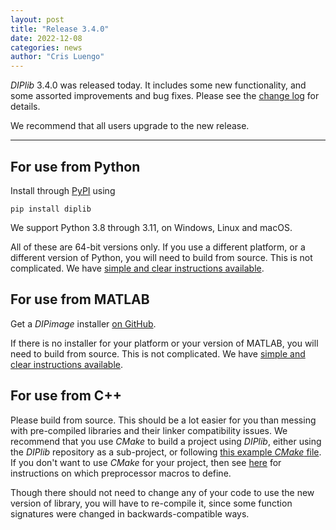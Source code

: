 ```yaml
---
layout: post
title: "Release 3.4.0"
date: 2022-12-08
categories: news
author: "Cris Luengo"
---
```


*DIPlib* 3.4.0 was released today. It includes some new functionality, and some assorted
improvements and bug fixes.
Please see the [change log](/changelogs/diplib_3.4.0.html) for details.

We recommend that all users upgrade to the new release.

---

## For use from Python

Install through [PyPI](https://pypi.org/project/diplib/) using

    pip install diplib

We support Python 3.8 through 3.11, on Windows, Linux and macOS.

All of these are 64-bit versions only. If you use a different platform, or a different version
of Python, you will need to build from source. This is not complicated. We have
[simple and clear instructions available](/diplib-docs/building_diplib.html).

## For use from MATLAB

Get a *DIPimage* installer [on GitHub](https://github.com/DIPlib/diplib/releases).

If there is no installer for your platform or your version of MATLAB, you will need to build from source.
This is not complicated. We have
[simple and clear instructions available](/diplib-docs/building_diplib.html).

## For use from C++

Please build from source. This should be a lot easier for you than messing
with pre-compiled libraries and their linker compatibility issues. We recommend that you use *CMake*
to build a project using *DIPlib*, either using the *DIPlib* repository as a sub-project, or following
[this example *CMake* file](https://github.com/DIPlib/diplib/blob/master/examples/independent_project/CMakeLists.txt).
If you don't want to use *CMake* for your project, then see
[here](/diplib-docs/building_diplib.html#linking_diplib) for
instructions on which preprocessor macros to define.

Though there should not need to change any of your code to use the new version of library,
you will have to re-compile it, since some function signatures were changed in backwards-compatible ways.

